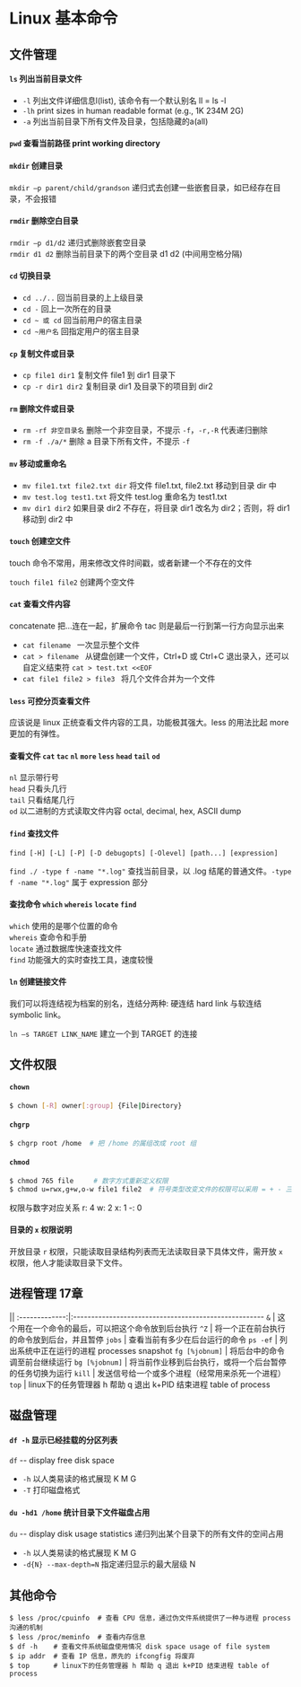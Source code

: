 # Linux 基本命令


## 文件管理

#### `ls` 列出当前目录文件

* `-l` 列出文件详细信息l(list), 该命令有一个默认别名 ll = ls -l
* `-lh` print sizes in human readable format (e.g., 1K 234M 2G)
* `-a` 列出当前目录下所有文件及目录，包括隐藏的a(all)

#### `pwd` 查看当前路径 print working directory

#### `mkdir` 创建目录

`mkdir –p parent/child/grandson` 递归式去创建一些嵌套目录，如已经存在目录，不会报错

#### `rmdir` 删除空白目录

`rmdir –p d1/d2` 递归式删除嵌套空目录  
`rmdir d1 d2` 删除当前目录下的两个空目录 d1 d2 (中间用空格分隔)

#### `cd` 切换目录

* `cd ../..` 回当前目录的上上级目录
* `cd -` 回上一次所在的目录
* `cd ~ 或 cd` 回当前用户的宿主目录
* `cd ~用户名` 回指定用户的宿主目录

#### `cp` 复制文件或目录

* `cp file1 dir1` 复制文件 file1 到 dir1 目录下
* `cp -r dir1 dir2` 复制目录 dir1 及目录下的项目到 dir2

#### `rm` 删除文件或目录

* `rm -rf 非空目录名` 删除一个非空目录，不提示 `-f`，`-r,-R` 代表递归删除
* `rm -f ./a/*` 删除 a 目录下所有文件，不提示 `-f`

#### `mv` 移动或重命名
* `mv file1.txt file2.txt dir` 将文件 file1.txt, file2.txt 移动到目录 dir 中
* `mv test.log test1.txt` 将文件 test.log 重命名为 test1.txt
* `mv dir1 dir2` 如果目录 dir2 不存在，将目录 dir1 改名为 dir2；否则，将 dir1 移动到 dir2 中

#### `touch` 创建空文件

touch 命令不常用，用来修改文件时间戳，或者新建一个不存在的文件

`touch file1 file2` 创建两个空文件

#### `cat` 查看文件内容

concatenate 把...连在一起，扩展命令 tac 则是最后一行到第一行方向显示出来

* `cat filename ` 一次显示整个文件
* `cat > filename ` 从键盘创建一个文件，Ctrl+D 或 Ctrl+C 退出录入，还可以自定义结束符 `cat > test.txt <<EOF`
* `cat file1 file2 > file3 ` 将几个文件合并为一个文件

#### `less` 可控分页查看文件 

应该说是 linux 正统查看文件内容的工具，功能极其强大。less 的用法比起 more 更加的有弹性。

#### 查看文件 `cat` `tac` `nl` `more` `less` `head` `tail` `od`

`nl` 显示带行号  
`head` 只看头几行  
`tail` 只看结尾几行  
`od` 以二进制的方式读取文件内容  octal, decimal, hex, ASCII dump  

#### `find` 查找文件

`find [-H] [-L] [-P] [-D debugopts] [-Olevel] [path...] [expression]`

`find ./ -type f -name "*.log"` 查找当前目录，以 .log 结尾的普通文件。`-type f -name "*.log"` 属于 expression 部分

#### 查找命令 `which` `whereis` `locate` `find`

`which` 使用的是哪个位置的命令  
`whereis` 查命令和手册  
`locate` 通过数据库快速查找文件  
`find` 功能强大的实时查找工具，速度较慢  

#### `ln` 创建链接文件

我们可以将连结视为档案的别名，连结分两种: 硬连结 hard link 与软连结 symbolic link。

`ln –s TARGET LINK_NAME` 建立一个到 TARGET 的连接



## 文件权限

#### `chown`

```bash
$ chown [-R] owner[:group] {File|Directory}
```

#### `chgrp`

```bash
$ chgrp root /home  # 把 /home 的属组改成 root 组
```

#### `chmod`

```bash
$ chmod 765 file     # 数字方式重新定义权限
$ chmod u=rwx,g+w,o-w file1 file2  # 符号类型改变文件的权限可以采用 = + - 三种方法
```

权限与数字对应关系 r: 4 w: 2 x: 1 -: 0

#### 目录的 `x` 权限说明

开放目录 `r` 权限，只能读取目录结构列表而无法读取目录下具体文件，需开放 `x` 权限，他人才能读取目录下文件。



## 进程管理 17章

||
:-------------:|:-----------------------------------------------------
`&`            | 这个用在一个命令的最后，可以把这个命令放到后台执行
`^Z`           | 将一个正在前台执行的命令放到后台，并且暂停
`jobs`         | 查看当前有多少在后台运行的命令
`ps -ef`       | 列出系统中正在运行的进程 processes snapshot
`fg [%jobnum]` | 将后台中的命令调至前台继续运行
`bg [%jobnum]` | 将当前作业移到后台执行，或将一个后台暂停的任务切换为运行
`kill`         | 发送信号给一个或多个进程（经常用来杀死一个进程）
`top`          | linux下的任务管理器 h 帮助 q 退出 k+PID 结束进程 table of process



## 磁盘管理

#### `df -h` 显示已经挂载的分区列表

`df` -- display free disk space
  * `-h` 以人类易读的格式展现 K M G
  * `-T` 打印磁盘格式

#### `du -hd1 /home` 统计目录下文件磁盘占用

`du` -- display disk usage statistics 递归列出某个目录下的所有文件的空间占用
  * `-h` 以人类易读的格式展现 K M G
  * `-d{N} --max-depth=N` 指定递归显示的最大层级 N



## 其他命令

```
$ less /proc/cpuinfo  # 查看 CPU 信息，通过伪文件系统提供了一种与进程 process 沟通的机制
$ less /proc/meminfo  # 查看内存信息
$ df -h    # 查看文件系统磁盘使用情况 disk space usage of file system
$ ip addr  # 查看 IP 信息，原先的 ifcongfig 将废弃
$ top      # linux下的任务管理器 h 帮助 q 退出 k+PID 结束进程 table of process
```


